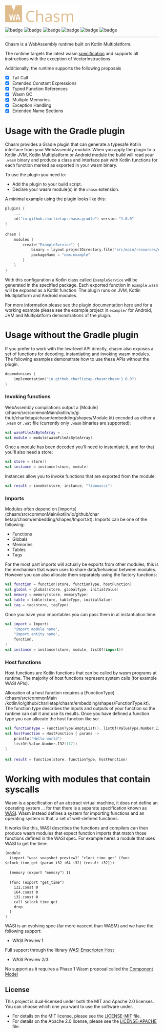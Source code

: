 <br>

<img src="chasm.svg" width="240" alt="chasm logo"/>


![badge][badge-android]
![badge][badge-jvm]
![badge][badge-ios]
![badge][badge-linux]
![badge][badge-mac]
![badge][badge-windows]

---

Chasm is a WebAssembly runtime built on Kotlin Multiplatform.

The runtime targets the latest wasm [specification](https://webassembly.github.io/spec/core/index.html) and supports all instructions with the exception of VectorInstructions.

Additionally, the runtime supports the following proposals

- [x] Tail Call
- [x] Extended Constant Expressions
- [x] Typed Function References
- [x] Wasm GC
- [x] Multiple Memories
- [x] Exception Handling
- [x] Extended Name Sections

# Usage with the Gradle plugin

Chasm provides a Gradle plugin that can generate a typesafe Kotlin
interface from your WebAssembly module. When you apply the plugin to a
Kotlin JVM, Kotlin Multiplatform or Android module the build will read
your `.wasm` binary and produce a class and interface pair with Kotlin functions
for each function marked as exported in your wasm binary.

To use the plugin you need to:

* Add the plugin to your build script.
* Declare your wasm module(s) in the `chasm` extension.

A minimal example using the plugin looks like this:

```kotlin
plugins {
    ...
    id("io.github.charlietap.chasm.gradle") version "1.0.0"
}

chasm {
    modules {
        create("ExampleService") {
            binary = layout.projectDirectory.file("src/main/resources/example.wasm")
            packageName = "com.example"
        }
    }
}
```

With this configuration a Kotlin class called `ExampleService` will be
generated in the specified package. Each exported function in
`example.wasm` will be exposed as a Kotlin function. The plugin runs on JVM,
Kotlin Multiplatform and Android modules.

For more information please see the plugin documentation [here](./docs/plugin.md) and for
a working example please see the example project in `example/` for Android, JVM and
Multiplatform demonstrations of the plugin.

# Usage without the Gradle plugin

If you prefer to work with the low‑level API directly, chasm also
exposes a set of functions for decoding, instantiating and invoking
wasm modules. The following examples demonstrate how to use these
APIs without the plugin.

```kotlin
dependencies {
    implementation("io.github.charlietap.chasm:chasm:1.0.0")
}
```

### Invoking functions

WebAssembly compilations output a [Module](chasm/src/commonMain/kotlin/io/gi
thub/charlietap/chasm/embedding/shapes/Module.kt) encoded as either a
`.wasm` or `.wat` file (currently only `.wasm` binaries are supported):

```kotlin
val wasmFileAsByteArray = ...
val module = module(wasmFileAsByteArray)
```

Once a module has been decoded you'll need to instantiate it, and for
that you'll also need a store:

```kotlin
val store = store()
val instance = instance(store, module)
```

Instances allow you to invoke functions that are exported from the
module:

```kotlin
val result = invoke(store, instance, "fibonacci")
```

### Imports

Modules often depend on [imports](chasm/src/commonMain/kotlin/io/github/char
lietap/chasm/embedding/shapes/Import.kt). Imports can be one of the
following:

- Functions
- Globals
- Memories
- Tables
- Tags

For the most part imports will actually be exports from other modules;
this is the mechanism that wasm uses to share data/behaviour between
modules. However you can also allocate them separately using the
factory functions:

```kotlin
val function = function(store, functionType, hostFunction)
val global = global(store, globalType, initialValue)
val memory = memory(store, memoryType)
val table = table(store, tableType, initialValue)
val tag = tag(store, tagType)
```

Once you have your importables you can pass them in at instantiation
time:

```kotlin
val import = Import(
    "import module name",
    "import entity name",
    function,
)
val instance = instance(store, module, listOf(import))
```

### Host functions

Host functions are Kotlin functions that can be called by wasm programs
at runtime. The majority of host functions represent system calls (for
example WASI APIs).

Allocation of a host function requires a [FunctionType](chasm/src/commonMain
/kotlin/io/github/charlietap/chasm/embedding/shapes/FunctionType.kt). The
function type describes the inputs and outputs of your function so the
runtime can call it and use its results. Once you have defined a
function type you can allocate the host function like so:

```kotlin
val functionType = FunctionType(emptyList(), listOf(ValueType.Number.I32))
val hostFunction = HostFunction { params ->
    println("Hello world")
    listOf(Value.Number.I32(117))
}

val result = function(store, functionType, hostFunction)
```

# Working with modules that contain syscalls

Wasm is a specification of an abstract virtual machine, it does not define an operating system ... for that
there is a separate specification known as [WASI](https://wasi.dev/). Wasm instead defines a system for importing
functions and an operating system is that, a set of well-defined functions.

It works like this, WASI describes the functions and compilers can then produce wasm modules that expect function imports
that match those functions defined in the WASI spec. For example heres a module that uses WASI to get the time:

```wat
(module
  (import "wasi_snapshot_preview1" "clock_time_get" (func $clock_time_get (param i32 i64 i32) (result i32)))

  (memory (export "memory") 1)

  (func (export "get_time")
    i32.const 0
    i64.const 0
    i32.const 0
    call $clock_time_get
    drop
  )
)
```

WASI is an evolving spec (far more nascent than WASM) and we have the following support:

- WASI Preview 1

Full support through the library [WASI Emscripten Host](https://github.com/illarionov/wasi-emscripten-host)

- WASI Preview 2/3

No support as it requires a Phase 1 Wasm proposal called the [Component Model](https://github.com/WebAssembly/component-model)

## License

This project is dual-licensed under both the MIT and Apache 2.0 licenses. You can choose which one you want to use the software under.

- For details on the MIT license, please see the [LICENSE-MIT](LICENSE-MIT) file.
- For details on the Apache 2.0 license, please see the [LICENSE-APACHE](LICENSE-APACHE) file.

[badge-android]: http://img.shields.io/badge/-android-7DBC39.svg?style=flat
[badge-jvm]: http://img.shields.io/badge/-jvm-9DA993.svg?style=flat
[badge-linux]: http://img.shields.io/badge/-linux-DBB98C.svg?style=flat
[badge-ios]: http://img.shields.io/badge/-ios-E3E8E9.svg?style=flat
[badge-mac]: http://img.shields.io/badge/-macos-AFA189.svg?style=flat
[badge-windows]: http://img.shields.io/badge/-windows-9C7350.svg?style=flat
